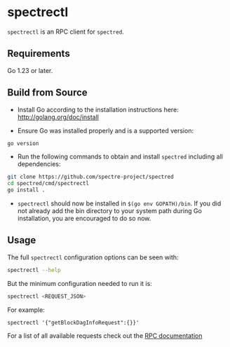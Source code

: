 # spectrectl

`spectrectl` is an RPC client for `spectred`.

## Requirements

Go 1.23 or later.

## Build from Source

* Install Go according to the installation instructions here:
  http://golang.org/doc/install

* Ensure Go was installed properly and is a supported version:

```bash
go version
```

* Run the following commands to obtain and install `spectred`
  including all dependencies:

```bash
git clone https://github.com/spectre-project/spectred
cd spectred/cmd/spectrectl
go install .
```

* `spectrectl` should now be installed in `$(go env GOPATH)/bin`. If
  you did not already add the bin directory to your system path
  during Go installation, you are encouraged to do so now.

## Usage

The full `spectrectl` configuration options can be seen with:

```bash
spectrectl --help
```

But the minimum configuration needed to run it is:

```bash
spectrectl <REQUEST_JSON>
```

For example:

```
spectrectl '{"getBlockDagInfoRequest":{}}'
```

For a list of all available requests check out the [RPC documentation](infrastructure/network/netadapter/server/grpcserver/protowire/rpc.md)
